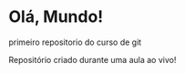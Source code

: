 # Olá, Mundo!   
 primeiro repositorio do curso de git

 Repositório criado durante uma aula ao vivo!
